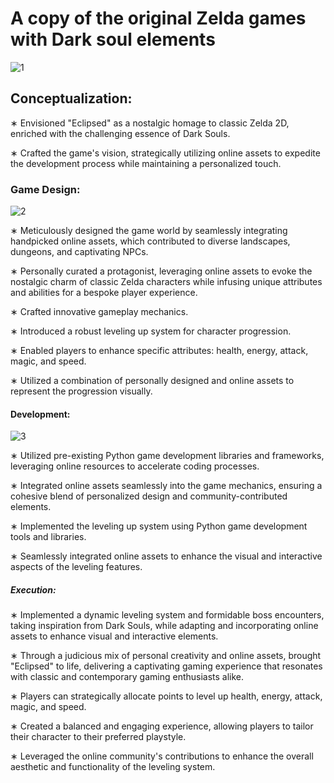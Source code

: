 <h1>A copy of the original Zelda games with Dark soul elements</h1>

![1](https://github.com/HassanMTS/Eclipsed/assets/150341521/72483ed7-48c9-4dc1-a9cc-f1aa41cc3a4c)

<h2>Conceptualization:</h2>

∗ Envisioned "Eclipsed" as a nostalgic homage to classic Zelda 2D, enriched with the challenging essence of Dark Souls.

∗ Crafted the game's vision, strategically utilizing online assets to expedite the development process while maintaining a personalized touch.

<h3>Game Design:</h3>

![2](https://github.com/HassanMTS/Eclipsed/assets/150341521/d4f64174-3b62-4d45-b90e-3b9df0f949f9)

∗ Meticulously designed the game world by seamlessly integrating handpicked online assets, which contributed to diverse landscapes, dungeons, and captivating NPCs.

∗ Personally curated a protagonist, leveraging online assets to evoke the nostalgic charm of classic Zelda characters while infusing unique attributes and abilities for a bespoke player experience.

∗ Crafted innovative gameplay mechanics.

∗ Introduced a robust leveling up system for character progression.

∗ Enabled players to enhance specific attributes: health, energy, attack, magic, and speed.

∗ Utilized a combination of personally designed and online assets to represent the progression visually.

<h4>Development:</h4>

![3](https://github.com/HassanMTS/Eclipsed/assets/150341521/dc27673f-9b43-40a6-bb79-7ab727d88488)

∗ Utilized pre-existing Python game development libraries and frameworks, leveraging online resources to accelerate coding processes.

∗ Integrated online assets seamlessly into the game mechanics, ensuring a cohesive blend of personalized design and community-contributed elements.

∗ Implemented the leveling up system using Python game development tools and libraries.

∗ Seamlessly integrated online assets to enhance the visual and interactive aspects of the leveling features.

<h5>Execution:</h5>

∗ Implemented a dynamic leveling system and formidable boss encounters, taking inspiration from Dark Souls, while adapting and incorporating online assets to enhance visual and interactive elements.

∗ Through a judicious mix of personal creativity and online assets, brought "Eclipsed" to life, delivering a captivating gaming experience that resonates with classic and contemporary gaming enthusiasts alike.

∗ Players can strategically allocate points to level up health, energy, attack, magic, and speed.

∗ Created a balanced and engaging experience, allowing players to tailor their character to their preferred playstyle.

∗ Leveraged the online community's contributions to enhance the overall aesthetic and functionality of the leveling system.
